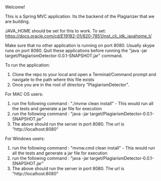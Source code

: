 Welcome!

This is a Spring MVC application. Its the backend of the Plagiarizer that we are building.

JAVA_HOME should be set for this to work. To set: https://docs.oracle.com/cd/E19182-01/820-7851/inst_cli_jdk_javahome_t/

Make sure that no other application is running on port 8080. Usually skype runs on port 8080. Quit these applications 
before running the "java -jar target/PlagiarismDetector-0.0.1-SNAPSHOT.jar" command.

To run the application:

1. Clone the repo to your local and open a Terminal/Command prompt and navigate to the path where this file exists
2. Once you are in the root of directory "PlagiarismDetector". 

For MAC OS users:

1. run the following command : "./mvnw clean install" - This would run all the tests and generate a jar file for execution
2. run the following command : "java -jar target/PlagiarismDetector-0.0.1-SNAPSHOT.jar"
3. The above should run the server in port 8080. The url is "http://localhost:8080"

For Windows users:

1. run the following command : "mvnw.cmd clean install" - This would run all the tests and generate a jar file for execution
2. run the following command : "java -jar target/PlagiarismDetector-0.0.1-SNAPSHOT.jar"
3. The above should run the server in port 8080. The url is "http://localhost:8080"